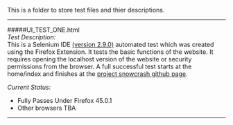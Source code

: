 This is a folder to store test files and thier descriptions.

---
#####UI_TEST_ONE.html  
*Test Description:*  
This is a Selenium IDE [(version 2.9.0)](https://github.com/SeleniumHQ/selenium/wiki/SeIDEReleaseNotes) 
automated test which was created using the Firefox Extension.  It tests the basic functions of the website.
It requires opening the localhost version of the website or security permissions from the browser.
A full successful test starts at the home/index and finishes at the [project snowcrash github page](https://github.com/bwwagner/ProjectSnowCrash).

*Current Status:*  
+ Fully Passes Under Firefox 45.0.1
+ Other browsers TBA

---

